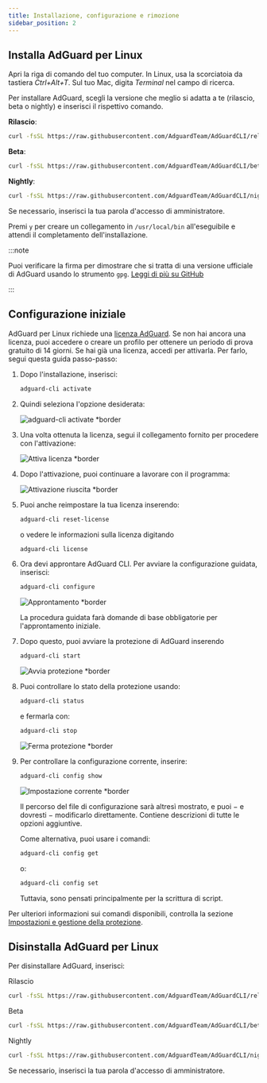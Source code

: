 ```yaml
---
title: Installazione, configurazione e rimozione
sidebar_position: 2
---
```


## Installa AdGuard per Linux

Apri la riga di comando del tuo computer. In Linux, usa la scorciatoia da tastiera _Ctrl+Alt+T_. Sul tuo Mac, digita _Terminal_ nel campo di ricerca.

Per installare AdGuard, scegli la versione che meglio si adatta a te (rilascio, beta o nightly) e inserisci il rispettivo comando.

**Rilascio**:

```sh
curl -fsSL https://raw.githubusercontent.com/AdguardTeam/AdGuardCLI/release/install.sh | sh -s -- -v
```

**Beta**:

```sh
curl -fsSL https://raw.githubusercontent.com/AdguardTeam/AdGuardCLI/beta/install.sh | sh -s -- -v
```

**Nightly**:

```sh
curl -fsSL https://raw.githubusercontent.com/AdguardTeam/AdGuardCLI/nightly/install.sh | sh -s -- -v
```

Se necessario, inserisci la tua parola d'accesso di amministratore.

Premi `y` per creare un collegamento in `/usr/local/bin` all'eseguibile e attendi il completamento dell'installazione.

:::note

Puoi verificare la firma per dimostrare che si tratta di una versione ufficiale di AdGuard usando lo strumento `gpg`. [Leggi di più su GitHub](https://github.com/AdguardTeam/AdGuardCLI?tab=readme-ov-file#verify-releases)

:::

## Configurazione iniziale

AdGuard per Linux richiede una [licenza AdGuard](https://adguard.com/license.html). Se non hai ancora una licenza, puoi accedere o creare un profilo per ottenere un periodo di prova gratuito di 14 giorni. Se hai già una licenza, accedi per attivarla. Per farlo, segui questa guida passo-passo:

1. Dopo l'installazione, inserisci:

   ```sh
   adguard-cli activate
   ```

2. Quindi seleziona l'opzione desiderata:

   ![adguard-cli activate \*border](https://cdn.adtidy.org/content/Kb/ad_blocker/linux/activation1.png)

3. Una volta ottenuta la licenza, segui il collegamento fornito per procedere con l'attivazione:

   ![Attiva licenza \*border](https://cdn.adtidy.org/content/Kb/ad_blocker/linux/activation2.png)

4. Dopo l'attivazione, puoi continuare a lavorare con il programma:

   ![Attivazione riuscita \*border](https://cdn.adtidy.org/content/Kb/ad_blocker/linux/activation3.png)

5. Puoi anche reimpostare la tua licenza inserendo:

   ```sh
   adguard-cli reset-license
   ```

   o vedere le informazioni sulla licenza digitando

   ```sh
   adguard-cli license
   ```

6. Ora devi approntare AdGuard CLI. Per avviare la configurazione guidata, inserisci:

   ```sh
   adguard-cli configure
   ```

   ![Approntamento \*border](https://cdn.adtidy.org/content/Kb/ad_blocker/linux/activation4.png)

   La procedura guidata farà domande di base obbligatorie per l'approntamento iniziale.

7. Dopo questo, puoi avviare la protezione di AdGuard inserendo

   ```sh
   adguard-cli start
   ```

   ![Avvia protezione \*border](https://cdn.adtidy.org/content/Kb/ad_blocker/linux/activation5.png)

8. Puoi controllare lo stato della protezione usando:

   ```sh
   adguard-cli status
   ```

   e fermarla con:

   ```sh
   adguard-cli stop
   ```

   ![Ferma protezione \*border](https://cdn.adtidy.org/content/Kb/ad_blocker/linux/activation6.png)

9. Per controllare la configurazione corrente, inserire:

   ```sh
   adguard-cli config show
   ```

   ![Impostazione corrente \*border](https://cdn.adtidy.org/content/Kb/ad_blocker/linux/activation7.png)

   Il percorso del file di configurazione sarà altresì mostrato, e puoi − e dovresti − modificarlo direttamente. Contiene descrizioni di tutte le opzioni aggiuntive.

   Come alternativa, puoi usare i comandi:

   ```sh
   adguard-cli config get
   ```

   o:

   ```sh
   adguard-cli config set
   ```

   Tuttavia, sono pensati principalmente per la scrittura di script.

Per ulteriori informazioni sui comandi disponibili, controlla la sezione [Impostazioni e gestione della protezione](https://adguard.com/kb/adguard-for-linux/settings/).

## Disinstalla AdGuard per Linux

Per disinstallare AdGuard, inserisci:

Rilascio

```sh
curl -fsSL https://raw.githubusercontent.com/AdguardTeam/AdGuardCLI/release/install.sh | sh -s -- -v -u
```

Beta

```sh
curl -fsSL https://raw.githubusercontent.com/AdguardTeam/AdGuardCLI/beta/install.sh | sh -s -- -v -u
```

Nightly

```sh
curl -fsSL https://raw.githubusercontent.com/AdguardTeam/AdGuardCLI/nightly/install.sh | sh -s -- -v -u
```

Se necessario, inserisci la tua parola d'accesso di amministratore.
